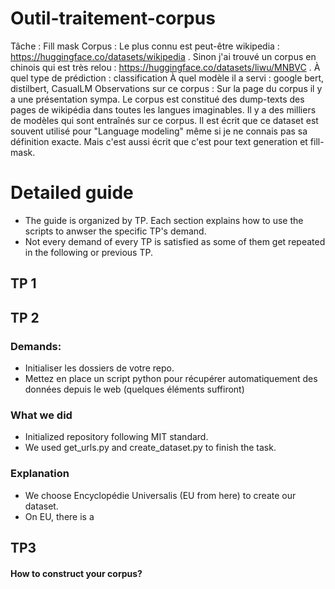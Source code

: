 # Outil-traitement-corpus

Tâche : Fill mask
Corpus : Le plus connu est peut-être wikipedia : https://huggingface.co/datasets/wikipedia . Sinon j'ai trouvé un corpus en chinois qui est très relou : https://huggingface.co/datasets/liwu/MNBVC .
À quel type de prédiction : classification
À quel modèle il a servi : google bert, distilbert, CasualLM
Observations sur ce corpus : Sur la page du corpus il y a une présentation sympa. Le corpus est constitué des dump-texts des pages de wikipédia dans toutes les langues imaginables. Il y a des milliers de modèles qui sont entraînés sur ce corpus. Il est écrit que ce dataset est souvent utilisé pour "Language modeling" même si je ne connais pas sa définition exacte. Mais c'est aussi écrit que c'est pour text generation et fill-mask.

# Detailed guide
- The guide is organized by TP. Each section explains how to use the scripts to anwser the specific TP's demand.
- Not every demand of every TP is satisfied as some of them get repeated in the following or previous TP.

## TP 1

## TP 2
### Demands:
- Initialiser les dossiers de votre repo.
- Mettez en place un script python pour récupérer automatiquement des données depuis le web (quelques éléments suffiront)

### What we did
- Initialized repository following MIT standard.
- We used get_urls.py and create_dataset.py to finish the task.

### Explanation
- We choose Encyclopédie Universalis (EU from here) to create our dataset.
- On EU, there is a 

## TP3

#### How to construct your corpus?

